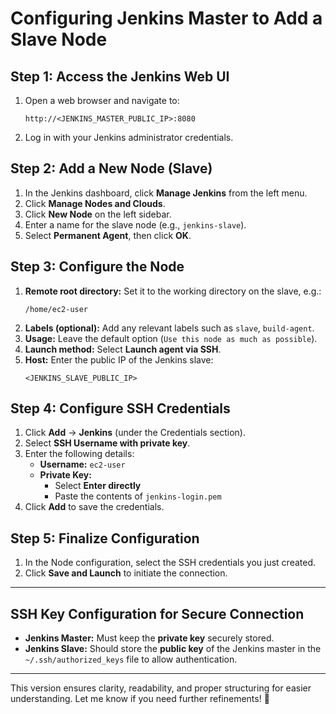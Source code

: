 

# Configuring Jenkins Master to Add a Slave Node  

## Step 1: Access the Jenkins Web UI  
1. Open a web browser and navigate to:  
   ```
   http://<JENKINS_MASTER_PUBLIC_IP>:8080
   ```
2. Log in with your Jenkins administrator credentials.  

## Step 2: Add a New Node (Slave)  
1. In the Jenkins dashboard, click **Manage Jenkins** from the left menu.  
2. Click **Manage Nodes and Clouds**.  
3. Click **New Node** on the left sidebar.  
4. Enter a name for the slave node (e.g., `jenkins-slave`).  
5. Select **Permanent Agent**, then click **OK**.  

## Step 3: Configure the Node  
1. **Remote root directory:** Set it to the working directory on the slave, e.g.:  
   ```
   /home/ec2-user
   ```
2. **Labels (optional):** Add any relevant labels such as `slave`, `build-agent`.  
3. **Usage:** Leave the default option (`Use this node as much as possible`).  
4. **Launch method:** Select **Launch agent via SSH**.  
5. **Host:** Enter the public IP of the Jenkins slave:  
   ```
   <JENKINS_SLAVE_PUBLIC_IP>
   ```

## Step 4: Configure SSH Credentials  
1. Click **Add** → **Jenkins** (under the Credentials section).  
2. Select **SSH Username with private key**.  
3. Enter the following details:  
   - **Username:** `ec2-user`  
   - **Private Key:**  
     - Select **Enter directly**  
     - Paste the contents of `jenkins-login.pem`  
4. Click **Add** to save the credentials.  

## Step 5: Finalize Configuration  
1. In the Node configuration, select the SSH credentials you just created.  
2. Click **Save and Launch** to initiate the connection.  

---

## SSH Key Configuration for Secure Connection  

- **Jenkins Master:** Must keep the **private key** securely stored.  
- **Jenkins Slave:** Should store the **public key** of the Jenkins master in the `~/.ssh/authorized_keys` file to allow authentication.  

---

This version ensures clarity, readability, and proper structuring for easier understanding. Let me know if you need further refinements! 🚀
